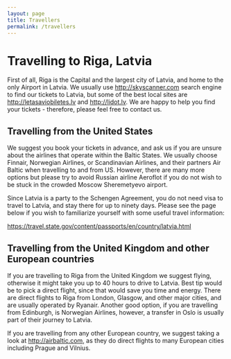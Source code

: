 ```yaml
---
layout: page
title: Travellers
permalink: /travellers
---
```


Travelling to Riga, Latvia
==========================

First of all, Riga is the Capital and the largest city of Latvia, and home to
the only Airport in Latvia. We usually use <http://skyscanner.com> search engine
to find our tickets to Latvia, but some of the best local sites are
<http://letasaviobiletes.lv> and <http://lidot.lv>. We are happy to help you
find your tickets - therefore, please feel free to contact us.

Travelling from the United States
---------------------------------

We suggest you book your tickets in advance, and ask us if you are unsure about
the airlines that operate within the Baltic States. We usually choose Finnair,
Norwegian Airlines, or Scandinavian Airlines, and their partners Air Baltic when
travelling to and from US. However, there are many more options but please try
to avoid Russian airline Aeroflot if you do not wish to be stuck in the crowded
Moscow Sheremetyevo airport.

Since Latvia is a party to the Schengen Agreement, you do not need visa to
travel to Latvia, and stay there for up to ninety days. Please see the page
below if you wish to familiarize yourself with some useful travel information:

<https://travel.state.gov/content/passports/en/country/latvia.html>

Travelling from the United Kingdom and other European countries
---------------------------------------------------------------

If you are travelling to Riga from the United Kingdom we suggest flying,
otherwise it might take you up to 40 hours to drive to Latvia. Best tip would be
to pick a direct flight, since that would save you time and energy. There are
direct flights to Riga from London, Glasgow, and other major cities, and are
usually operated by Ryanair. Another good option, if you are travelling from
Edinburgh, is Norwegian Airlines, however, a transfer in Oslo is usually part
of their journey to Latvia.

If you are travelling from any other European country, we suggest taking a look
at <http://airbaltic.com>, as they do direct flights to many European cities
including Prague and Vilnius.

